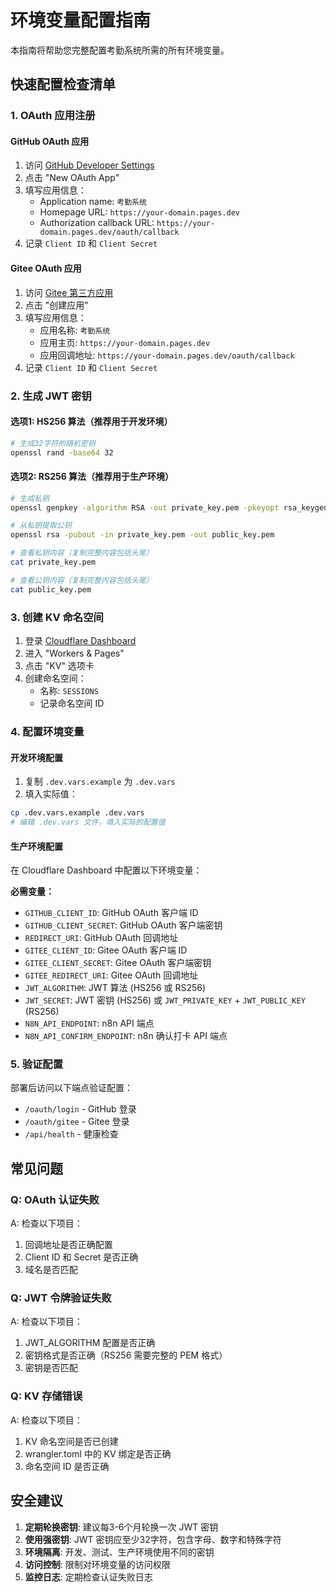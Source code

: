 # 环境变量配置指南

本指南将帮助您完整配置考勤系统所需的所有环境变量。

## 快速配置检查清单

### 1. OAuth 应用注册

#### GitHub OAuth 应用
1. 访问 [GitHub Developer Settings](https://github.com/settings/developers)
2. 点击 "New OAuth App"
3. 填写应用信息：
   - Application name: `考勤系统`
   - Homepage URL: `https://your-domain.pages.dev`
   - Authorization callback URL: `https://your-domain.pages.dev/oauth/callback`
4. 记录 `Client ID` 和 `Client Secret`

#### Gitee OAuth 应用
1. 访问 [Gitee 第三方应用](https://gitee.com/oauth/applications)
2. 点击 "创建应用"
3. 填写应用信息：
   - 应用名称: `考勤系统`
   - 应用主页: `https://your-domain.pages.dev`
   - 应用回调地址: `https://your-domain.pages.dev/oauth/callback`
4. 记录 `Client ID` 和 `Client Secret`

### 2. 生成 JWT 密钥

#### 选项1: HS256 算法（推荐用于开发环境）
```bash
# 生成32字符的随机密钥
openssl rand -base64 32
```

#### 选项2: RS256 算法（推荐用于生产环境）
```bash
# 生成私钥
openssl genpkey -algorithm RSA -out private_key.pem -pkeyopt rsa_keygen_bits:2048

# 从私钥提取公钥
openssl rsa -pubout -in private_key.pem -out public_key.pem

# 查看私钥内容（复制完整内容包括头尾）
cat private_key.pem

# 查看公钥内容（复制完整内容包括头尾）
cat public_key.pem
```

### 3. 创建 KV 命名空间

1. 登录 [Cloudflare Dashboard](https://dash.cloudflare.com/)
2. 进入 "Workers & Pages"
3. 点击 "KV" 选项卡
4. 创建命名空间：
   - 名称: `SESSIONS`
   - 记录命名空间 ID

### 4. 配置环境变量

#### 开发环境配置
1. 复制 `.dev.vars.example` 为 `.dev.vars`
2. 填入实际值：

```bash
cp .dev.vars.example .dev.vars
# 编辑 .dev.vars 文件，填入实际的配置值
```

#### 生产环境配置
在 Cloudflare Dashboard 中配置以下环境变量：

**必需变量：**
- `GITHUB_CLIENT_ID`: GitHub OAuth 客户端 ID
- `GITHUB_CLIENT_SECRET`: GitHub OAuth 客户端密钥
- `REDIRECT_URI`: GitHub OAuth 回调地址
- `GITEE_CLIENT_ID`: Gitee OAuth 客户端 ID
- `GITEE_CLIENT_SECRET`: Gitee OAuth 客户端密钥
- `GITEE_REDIRECT_URI`: Gitee OAuth 回调地址
- `JWT_ALGORITHM`: JWT 算法 (HS256 或 RS256)
- `JWT_SECRET`: JWT 密钥 (HS256) 或 `JWT_PRIVATE_KEY` + `JWT_PUBLIC_KEY` (RS256)
- `N8N_API_ENDPOINT`: n8n API 端点
- `N8N_API_CONFIRM_ENDPOINT`: n8n 确认打卡 API 端点

### 5. 验证配置

部署后访问以下端点验证配置：
- `/oauth/login` - GitHub 登录
- `/oauth/gitee` - Gitee 登录
- `/api/health` - 健康检查

## 常见问题

### Q: OAuth 认证失败
A: 检查以下项目：
1. 回调地址是否正确配置
2. Client ID 和 Secret 是否正确
3. 域名是否匹配

### Q: JWT 令牌验证失败
A: 检查以下项目：
1. JWT_ALGORITHM 配置是否正确
2. 密钥格式是否正确（RS256 需要完整的 PEM 格式）
3. 密钥是否匹配

### Q: KV 存储错误
A: 检查以下项目：
1. KV 命名空间是否已创建
2. wrangler.toml 中的 KV 绑定是否正确
3. 命名空间 ID 是否正确

## 安全建议

1. **定期轮换密钥**: 建议每3-6个月轮换一次 JWT 密钥
2. **使用强密钥**: JWT 密钥应至少32字符，包含字母、数字和特殊字符
3. **环境隔离**: 开发、测试、生产环境使用不同的密钥
4. **访问控制**: 限制对环境变量的访问权限
5. **监控日志**: 定期检查认证失败日志
